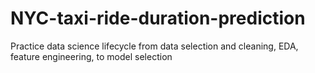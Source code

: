 # NYC-taxi-ride-duration-prediction
Practice data science lifecycle from data selection and cleaning, EDA, feature engineering, to model selection 
